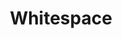 ---
title: Whitespace
slug: whitespace
github_link: https://github.com/lucaslew/whitespace
demo_preview: http://themespace.github.io/whitespace/
demo_screenshot: 
description: Minimal white theme
---